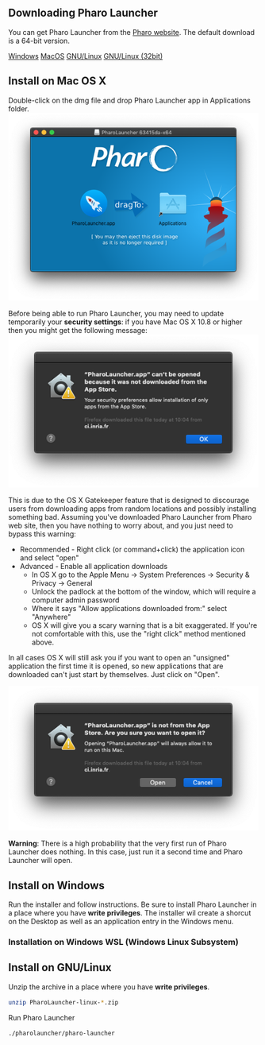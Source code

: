 ## Downloading Pharo Launcher
You can get Pharo Launcher from the [Pharo website](https://pharo.org/download).
The default download is a 64-bit version.

<link rel="stylesheet" href="https://pharo.org/web/files/style.css"/>
<p>
	<a class="btn download" href="https://files.pharo.org/pharo-launcher/windows"><i class="fa fa-windows"></i> Windows</a>
	<a class="btn download" href="https://files.pharo.org/pharo-launcher/mac"><i class="fa fa-apple"></i> MacOS</a>
	<a class="btn download" href="https://files.pharo.org/pharo-launcher/linux64"><i class="fa fa-linux"></i> GNU/Linux</a>
	<a class="btn " href="https://files.pharo.org/pharo-launcher/linux32"><i class="fa fa-linux"></i> GNU/Linux (32bit)</a>
</p>

## Install on Mac OS X
Double-click on the dmg file and drop Pharo Launcher app in Applications folder. 
![dmg installation](images/install-dmg.png)

Before being able to run Pharo Launcher, you may need to update temporarily your **security settings**: if you have Mac OS X 10.8 or higher then you might get the following message:
![Warning OS X Gatekeeper](images/warning-osx-gatekeeper.png)

This is due to the OS X Gatekeeper feature that is designed to discourage users from downloading apps from random locations and possibly installing something bad. Assuming you've downloaded Pharo Launcher from Pharo web site, then you have nothing to worry about, and you just need to bypass this warning:

* Recommended - Right click (or command+click) the application icon and select "open"
* Advanced - Enable all application downloads
	* In OS X go to the Apple Menu -> System Preferences -> Security & Privacy -> General
    * Unlock the padlock at the bottom of the window, which will require a computer admin password
    * Where it says "Allow applications downloaded from:" select "Anywhere"
    * OS X will give you a scary warning that is a bit exaggerated. If you're not comfortable with this, use the "right click" method mentioned above.

In all cases OS X will still ask you if you want to open an "unsigned" application the first time it is opened, so new applications that are downloaded can't just start by themselves. Just click on "Open".

![Warning OS X App not downloaded from AppStore](images/warning-osx-not-appstore.png)

**Warning**: There is a high probability that the very first run of Pharo Launcher does nothing. In this case, just run it a second time and Pharo Launcher will open.

## Install on Windows
Run the installer and follow instructions. Be sure to install Pharo Launcher in a place where you have **write privileges**.
The installer wil create a shorcut on the Desktop as well as an application entry in the Windows menu.

### Installation on Windows WSL (Windows Linux Subsystem)

## Install on GNU/Linux
Unzip the archive in a place where you have **write privileges**.
```bash
unzip PharoLauncher-linux-*.zip
```
Run Pharo Launcher
```bash
./pharolauncher/pharo-launcher
```
